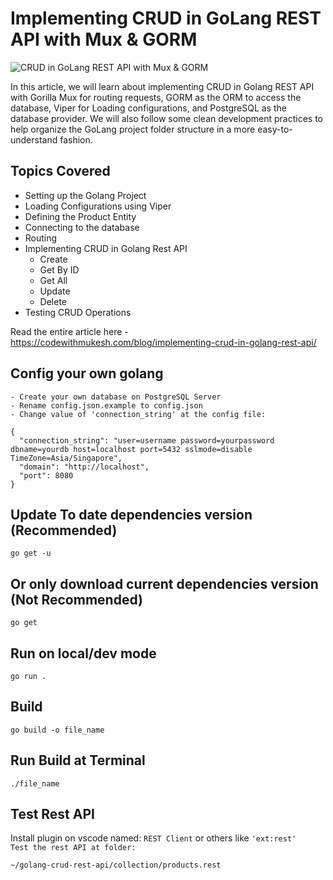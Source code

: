 # Implementing CRUD in GoLang REST API with Mux & GORM

![CRUD in GoLang REST API with Mux & GORM](https://codewithmukesh.com/wp-content/uploads/2022/03/CRUD-in-Golang-REST-API-with-Mux-GORM-Simple-Guide.png)

In this article, we will learn about implementing CRUD in Golang REST API with Gorilla Mux for routing requests, GORM as the ORM to access the database, Viper for Loading configurations, and PostgreSQL as the database provider. We will also follow some clean development practices to help organize the GoLang project folder structure in a more easy-to-understand fashion.

## Topics Covered
- Setting up the Golang Project
- Loading Configurations using Viper
- Defining the Product Entity
- Connecting to the database
- Routing
- Implementing CRUD in Golang Rest API
	 - Create
	 - Get By ID
	 - Get All
	 - Update
	 - Delete
- Testing CRUD Operations

Read the entire article here - https://codewithmukesh.com/blog/implementing-crud-in-golang-rest-api/

## Config your own golang
```- Create your own database on PostgreSQL Server```\
```- Rename config.json.example to config.json```\
```- Change value of 'connection_string' at the config file:```
```
{
  "connection_string": "user=username password=yourpassword dbname=yourdb host=localhost port=5432 sslmode=disable TimeZone=Asia/Singapore",
  "domain": "http://localhost",
  "port": 8080
}
```

## Update To date dependencies version (Recommended)
```
go get -u
```

## Or only download current dependencies version (Not Recommended)
```
go get
```

## Run on local/dev mode
```
go run .
```

## Build
```
go build -o file_name
```

## Run Build at Terminal
```
./file_name
```

## Test Rest API
Install plugin on vscode named: ```REST Client``` or others like ```'ext:rest'```\
```Test the rest API at folder:```
```
~/golang-crud-rest-api/collection/products.rest
```
